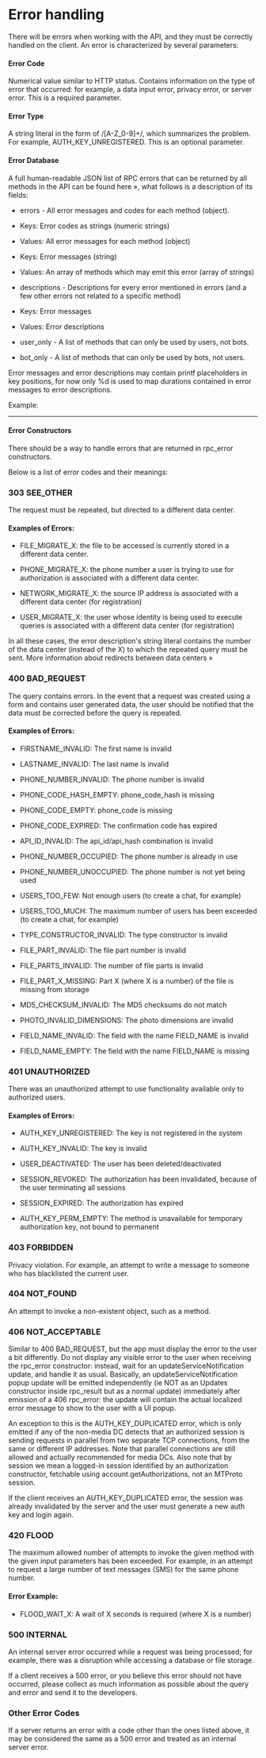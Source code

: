 # Error handling

There will be errors when working with the API, and they must be correctly handled on the client.
An error is characterized by several parameters:

#### Error Code

Numerical value similar to HTTP status. Contains information on the type of error that occurred: for example, a data input error, privacy error, or server error. This is a required parameter.

#### Error Type

A string literal in the form of /[A-Z_0-9]+/, which summarizes the problem. For example, AUTH_KEY_UNREGISTERED. This is an optional parameter.

#### Error Database

A full human-readable JSON list of RPC errors that can be returned by all methods in the API can be found here », what follows is a description of its fields:

- errors - All error messages and codes for each method (object).

- Keys: Error codes as strings (numeric strings)

- Values: All error messages for each method (object)

- Keys: Error messages (string)

- Values: An array of methods which may emit this error (array of strings)

- descriptions - Descriptions for every error mentioned in errors (and a few other errors not related to a specific method)

- Keys: Error messages

- Values: Error descriptions

- user_only - A list of methods that can only be used by users, not bots.

- bot_only - A list of methods that can only be used by bots, not users.

Error messages and error descriptions may contain printf placeholders in key positions, for now only %d is used to map durations contained in error messages to error descriptions.

Example:

---

#### Error Constructors

There should be a way to handle errors that are returned in rpc_error constructors.

Below is a list of error codes and their meanings:

### 303 SEE_OTHER

The request must be repeated, but directed to a different data center.

#### Examples of Errors:

- FILE_MIGRATE_X: the file to be accessed is currently stored in a different data center.

- PHONE_MIGRATE_X: the phone number a user is trying to use for authorization is associated with a different data center.

- NETWORK_MIGRATE_X: the source IP address is associated with a different data center (for registration)

- USER_MIGRATE_X: the user whose identity is being used to execute queries is associated with a different data center (for registration)

In all these cases, the error description's string literal contains the number of the data center (instead of the X) to which the repeated query must be sent.
More information about redirects between data centers »

### 400 BAD_REQUEST

The query contains errors. In the event that a request was created using a form and contains user generated data, the user should be notified that the data must be corrected before the query is repeated.

#### Examples of Errors:

- FIRSTNAME_INVALID: The first name is invalid

- LASTNAME_INVALID: The last name is invalid

- PHONE_NUMBER_INVALID: The phone number is invalid

- PHONE_CODE_HASH_EMPTY: phone_code_hash is missing

- PHONE_CODE_EMPTY: phone_code is missing

- PHONE_CODE_EXPIRED: The confirmation code has expired

- API_ID_INVALID: The api_id/api_hash combination is invalid

- PHONE_NUMBER_OCCUPIED: The phone number is already in use

- PHONE_NUMBER_UNOCCUPIED: The phone number is not yet being used

- USERS_TOO_FEW: Not enough users (to create a chat, for example)

- USERS_TOO_MUCH: The maximum number of users has been exceeded (to create a chat, for example)

- TYPE_CONSTRUCTOR_INVALID: The type constructor is invalid

- FILE_PART_INVALID: The file part number is invalid

- FILE_PARTS_INVALID: The number of file parts is invalid

- FILE_PART_X_MISSING: Part X (where X is a number) of the file is missing from storage

- MD5_CHECKSUM_INVALID: The MD5 checksums do not match

- PHOTO_INVALID_DIMENSIONS: The photo dimensions are invalid

- FIELD_NAME_INVALID: The field with the name FIELD_NAME is invalid

- FIELD_NAME_EMPTY: The field with the name FIELD_NAME is missing

### 401 UNAUTHORIZED

There was an unauthorized attempt to use functionality available only to authorized users.

#### Examples of Errors:

- AUTH_KEY_UNREGISTERED: The key is not registered in the system

- AUTH_KEY_INVALID: The key is invalid

- USER_DEACTIVATED: The user has been deleted/deactivated

- SESSION_REVOKED: The authorization has been invalidated, because of the user terminating all sessions

- SESSION_EXPIRED: The authorization has expired

- AUTH_KEY_PERM_EMPTY: The method is unavailable for temporary authorization key, not bound to permanent

### 403 FORBIDDEN

Privacy violation. For example, an attempt to write a message to someone who has blacklisted the current user.

### 404 NOT_FOUND

An attempt to invoke a non-existent object, such as a method.

### 406 NOT_ACCEPTABLE

Similar to 400 BAD_REQUEST, but the app must display the error to the user a bit differently.
Do not display any visible error to the user when receiving the rpc_error constructor: instead, wait for an updateServiceNotification update, and handle it as usual.
Basically, an updateServiceNotification popup update will be emitted independently (ie NOT as an Updates constructor inside rpc_result but as a normal update) immediately after emission of a 406 rpc_error: the update will contain the actual localized error message to show to the user with a UI popup.

An exception to this is the AUTH_KEY_DUPLICATED error, which is only emitted if any of the non-media DC detects that an authorized session is sending requests in parallel from two separate TCP connections, from the same or different IP addresses.
Note that parallel connections are still allowed and actually recommended for media DCs.
Also note that by session we mean a logged-in session identified by an authorization constructor, fetchable using account.getAuthorizations, not an MTProto session.

If the client receives an AUTH_KEY_DUPLICATED error, the session was already invalidated by the server and the user must generate a new auth key and login again.

### 420 FLOOD

The maximum allowed number of attempts to invoke the given method with the given input parameters has been exceeded. For example, in an attempt to request a large number of text messages (SMS) for the same phone number.

#### Error Example:

- FLOOD_WAIT_X: A wait of X seconds is required (where X is a number)

### 500 INTERNAL

An internal server error occurred while a request was being processed; for example, there was a disruption while accessing a database or file storage.

If a client receives a 500 error, or you believe this error should not have occurred, please collect as much information as possible about the query and error and send it to the developers.

### Other Error Codes

If a server returns an error with a code other than the ones listed above, it may be considered the same as a 500 error and treated as an internal server error.

